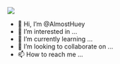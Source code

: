 ![](https://komarev.com/ghpvc/?username=your-github-username&color=green)

- 👋 Hi, I’m @AlmostHuey
- 👀 I’m interested in ...
- 🌱 I’m currently learning ...
- 💞️ I’m looking to collaborate on ...
- 📫 How to reach me ...

<!---
AlmostHuey/AlmostHuey is a ✨ special ✨ repository because its `README.md` (this file) appears on your GitHub profile.
You can click the Preview link to take a look at your changes.
--->
